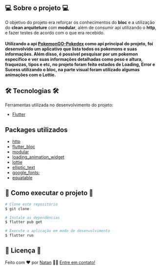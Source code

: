 ## 💻 Sobre o projeto 💻 
O objetivo do projeto era reforçar os conhecimentos do **bloc** e a utilização do **clean arquiteture** com **modular**, além de consumir api utilizando o **http**, e fazer testes de acordo com o que era recebido.

#### Utilizando a api [PokemonGO-Pokedex](https://raw.githubusercontent.com/Biuni/PokemonGO-Pokedex/master/pokedex.json) como api principal do projeto, foi desenvolvido um aplicativo que lista todos os pokemons e suas informações. Além disso, é possível pesquisar por um pokemon específico e ver suas informações detalhadas como peso e altura, fraquezas, tipos e etc, no projeto foram feito estados de Loading, Error e Sucess utilizando o bloc, na parte visual foram utilizado algumas animações com o Lottie.


## 🛠 Tecnologias 🛠

Ferramentas utilizada no desenvolvimento do projeto:

- [Flutter](https://flutter.dev/)

## Packages utilizados

- [http](https://pub.dev/packages/http)
- [flutter_bloc](https://pub.dev/packages/flutter_bloc)
- [modular](https://pub.dev/packages/http)
- [loading_animation_widget](https://pub.dev/packages/loading_animation_widget)
- [lottie](https://pub.dev/packages/lottie)
- [elliptic_text](https://pub.dev/packages/elliptic_text)
- [google_fonts:](https://pub.dev/packages/google_fonts)
- [equatable](https://pub.dev/packages/equatable)

## 🚀 Como executar o projeto 🚀

```bash
# Clone este repositório
$ git clone

# Instale as dependências
$ flutter pub get

# Execute a aplicação em modo de desenvolvimento
$ flutter run
```

## 📝 Licença 📝

Feito com ❤️ por [Natan](https://www.linkedin.com/in/natan-valim-650686208/) 👋🏽 [Entre em contato!](https://www.linkedin.com/in/natan-valim-650686208/)



